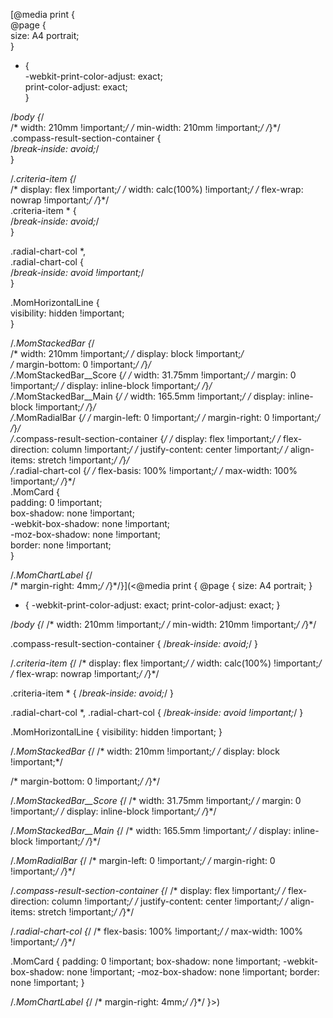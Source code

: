 [@media print {  
  @page {  
    size: A4 portrait;  
  }  
  
  * {  
    -webkit-print-color-adjust: exact;  
    print-color-adjust: exact;  
  }  
  
  /*body {*/  
  /*  width: 210mm !important;*/  /*  min-width: 210mm !important;*/  /*}*/  
  .compass-result-section-container {  
    /*break-inside: avoid;*/  
  }  
  
  /*.criteria-item {*/  
  /*  display: flex !important;*/  /*  width: calc(100%) !important;*/  /*  flex-wrap: nowrap !important;*/  /*}*/  
  .criteria-item * {  
    /*break-inside: avoid;*/  
  }  
  
  .radial-chart-col *,  
  .radial-chart-col {  
    /*break-inside: avoid !important;*/  
  }  
  
  .MomHorizontalLine {  
    visibility: hidden !important;  
  }  
  
  /*.MomStackedBar {*/  
  /*  width: 210mm !important;*/  /*  display: block !important;*/  
  /*  margin-bottom: 0 !important;*/  /*}*/  
  /*.MomStackedBar__Score {*/  /*  width: 31.75mm !important;*/  /*  margin: 0 !important;*/  /*  display: inline-block !important;*/  /*}*/  
  /*.MomStackedBar__Main {*/  /*  width: 165.5mm !important;*/  /*  display: inline-block !important;*/  /*}*/  
  /*.MomRadialBar {*/  /*  margin-left: 0 !important;*/  /*  margin-right: 0 !important;*/  /*}*/  
  /*.compass-result-section-container {*/  /*  display: flex !important;*/  /*  flex-direction: column !important;*/  /*  justify-content: center !important;*/  /*  align-items: stretch !important;*/  /*}*/  
  /*.radial-chart-col {*/  /*  flex-basis: 100% !important;*/  /*  max-width: 100% !important;*/  /*}*/  
  .MomCard {  
    padding: 0 !important;  
    box-shadow: none !important;  
    -webkit-box-shadow: none !important;  
    -moz-box-shadow: none !important;  
    border: none !important;  
  }  
  
  /*.MomChartLabel {*/  
  /*  margin-right: 4mm;*/  /*}*/}](<@media print {
  @page {
    size: A4 portrait;
  }

  * {
    -webkit-print-color-adjust: exact;
    print-color-adjust: exact;
  }

  /*body {*/
  /*  width: 210mm !important;*/
  /*  min-width: 210mm !important;*/
  /*}*/

  .compass-result-section-container {
    /*break-inside: avoid;*/
  }

  /*.criteria-item {*/
  /*  display: flex !important;*/
  /*  width: calc(100%) !important;*/
  /*  flex-wrap: nowrap !important;*/
  /*}*/

  .criteria-item * {
    /*break-inside: avoid;*/
  }

  .radial-chart-col *,
  .radial-chart-col {
    /*break-inside: avoid !important;*/
  }

  .MomHorizontalLine {
    visibility: hidden !important;
  }

  /*.MomStackedBar {*/
  /*  width: 210mm !important;*/
  /*  display: block !important;*/

  /*  margin-bottom: 0 !important;*/
  /*}*/

  /*.MomStackedBar__Score {*/
  /*  width: 31.75mm !important;*/
  /*  margin: 0 !important;*/
  /*  display: inline-block !important;*/
  /*}*/

  /*.MomStackedBar__Main {*/
  /*  width: 165.5mm !important;*/
  /*  display: inline-block !important;*/
  /*}*/

  /*.MomRadialBar {*/
  /*  margin-left: 0 !important;*/
  /*  margin-right: 0 !important;*/
  /*}*/

  /*.compass-result-section-container {*/
  /*  display: flex !important;*/
  /*  flex-direction: column !important;*/
  /*  justify-content: center !important;*/
  /*  align-items: stretch !important;*/
  /*}*/

  /*.radial-chart-col {*/
  /*  flex-basis: 100% !important;*/
  /*  max-width: 100% !important;*/
  /*}*/

  .MomCard {
    padding: 0 !important;
    box-shadow: none !important;
    -webkit-box-shadow: none !important;
    -moz-box-shadow: none !important;
    border: none !important;
  }

  /*.MomChartLabel {*/
  /*  margin-right: 4mm;*/
  /*}*/
}>)